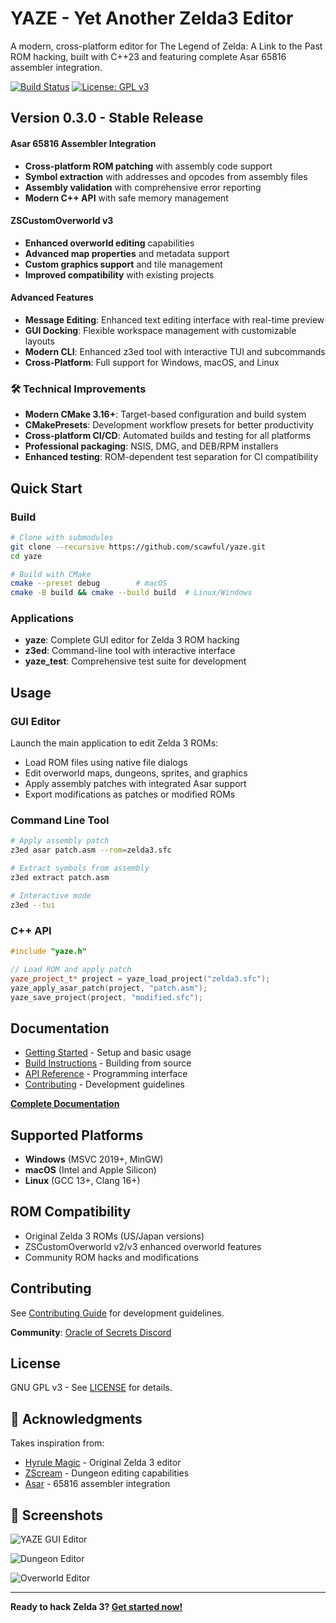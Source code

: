 # YAZE - Yet Another Zelda3 Editor

A modern, cross-platform editor for The Legend of Zelda: A Link to the Past ROM hacking, built with C++23 and featuring complete Asar 65816 assembler integration.

[![Build Status](https://github.com/scawful/yaze/workflows/CI/badge.svg)](https://github.com/scawful/yaze/actions)
[![License: GPL v3](https://img.shields.io/badge/License-GPLv3-blue.svg)](https://www.gnu.org/licenses/gpl-3.0)

## Version 0.3.0 - Stable Release

#### Asar 65816 Assembler Integration
- **Cross-platform ROM patching** with assembly code support
- **Symbol extraction** with addresses and opcodes from assembly files
- **Assembly validation** with comprehensive error reporting
- **Modern C++ API** with safe memory management

#### ZSCustomOverworld v3
- **Enhanced overworld editing** capabilities
- **Advanced map properties** and metadata support
- **Custom graphics support** and tile management
- **Improved compatibility** with existing projects

#### Advanced Features
- **Message Editing**: Enhanced text editing interface with real-time preview
- **GUI Docking**: Flexible workspace management with customizable layouts
- **Modern CLI**: Enhanced z3ed tool with interactive TUI and subcommands
- **Cross-Platform**: Full support for Windows, macOS, and Linux

### 🛠️ Technical Improvements
- **Modern CMake 3.16+**: Target-based configuration and build system
- **CMakePresets**: Development workflow presets for better productivity
- **Cross-platform CI/CD**: Automated builds and testing for all platforms
- **Professional packaging**: NSIS, DMG, and DEB/RPM installers
- **Enhanced testing**: ROM-dependent test separation for CI compatibility

## Quick Start

### Build
```bash
# Clone with submodules
git clone --recursive https://github.com/scawful/yaze.git
cd yaze

# Build with CMake
cmake --preset debug        # macOS
cmake -B build && cmake --build build  # Linux/Windows
```

### Applications
- **yaze**: Complete GUI editor for Zelda 3 ROM hacking
- **z3ed**: Command-line tool with interactive interface
- **yaze_test**: Comprehensive test suite for development

## Usage

### GUI Editor
Launch the main application to edit Zelda 3 ROMs:
- Load ROM files using native file dialogs
- Edit overworld maps, dungeons, sprites, and graphics
- Apply assembly patches with integrated Asar support
- Export modifications as patches or modified ROMs

### Command Line Tool
```bash
# Apply assembly patch
z3ed asar patch.asm --rom=zelda3.sfc

# Extract symbols from assembly
z3ed extract patch.asm

# Interactive mode
z3ed --tui
```

### C++ API
```cpp
#include "yaze.h"

// Load ROM and apply patch
yaze_project_t* project = yaze_load_project("zelda3.sfc");
yaze_apply_asar_patch(project, "patch.asm");
yaze_save_project(project, "modified.sfc");
```

## Documentation

- [Getting Started](docs/01-getting-started.md) - Setup and basic usage
- [Build Instructions](docs/02-build-instructions.md) - Building from source
- [API Reference](docs/04-api-reference.md) - Programming interface
- [Contributing](docs/B1-contributing.md) - Development guidelines

**[Complete Documentation](docs/index.md)**

## Supported Platforms

- **Windows** (MSVC 2019+, MinGW)
- **macOS** (Intel and Apple Silicon)  
- **Linux** (GCC 13+, Clang 16+)
## ROM Compatibility

- Original Zelda 3 ROMs (US/Japan versions)
- ZSCustomOverworld v2/v3 enhanced overworld features
- Community ROM hacks and modifications

## Contributing

See [Contributing Guide](docs/B1-contributing.md) for development guidelines.

**Community**: [Oracle of Secrets Discord](https://discord.gg/MBFkMTPEmk)

## License

GNU GPL v3 - See [LICENSE](LICENSE) for details.

## 🙏 Acknowledgments

Takes inspiration from:
- [Hyrule Magic](https://www.romhacking.net/utilities/200/) - Original Zelda 3 editor
- [ZScream](https://github.com/Zarby89/ZScreamDungeon) - Dungeon editing capabilities
- [Asar](https://github.com/RPGHacker/asar) - 65816 assembler integration

## 📸 Screenshots

![YAZE GUI Editor](https://github.com/scawful/yaze/assets/47263509/8b62b142-1de4-4ca4-8c49-d50c08ba4c8e)

![Dungeon Editor](https://github.com/scawful/yaze/assets/47263509/d8f0039d-d2e4-47d7-b420-554b20ac626f)

![Overworld Editor](https://github.com/scawful/yaze/assets/47263509/34b36666-cbea-420b-af90-626099470ae4)

---

**Ready to hack Zelda 3? [Get started now!](docs/01-getting-started.md)**